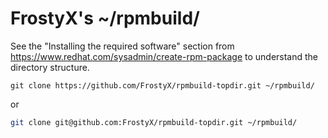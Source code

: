 # FrostyX's ~/rpmbuild/

See the "Installing the required software" section from
https://www.redhat.com/sysadmin/create-rpm-package
to understand the directory structure.


```
git clone https://github.com/FrostyX/rpmbuild-topdir.git ~/rpmbuild/
```

or

```bash
git clone git@github.com:FrostyX/rpmbuild-topdir.git ~/rpmbuild/
```
